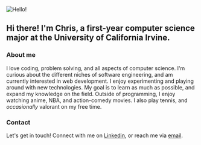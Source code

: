 ![Hello!](https://c.tenor.com/xLkmU4JRI7oAAAAC/wave-snorlax.gif)
## Hi there! I'm Chris, a first-year computer science major at the University of California Irvine.
### About me
I love coding, problem solving, and all aspects of computer science. I'm curious about the different niches of software engineering, and am currently interested in web development. I enjoy experimenting and playing around with new technologies. My goal is to learn as much as possible, and expand my knowledge on the field. Outside of programming, I enjoy watching anime, NBA, and action-comedy movies. I also play tennis, and *occasionally* valorant on my free time.
### Contact
Let's get in touch! Connect with me on [Linkedin](https://www.linkedin.com/in/chris-trannn/), or reach me via [email](christran1773@gmail.com).
